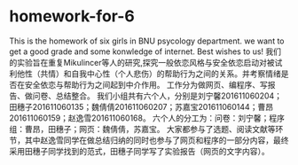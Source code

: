 # homework-for-6
This is the homework of six girls in BNU psycology department. we want to get a good grade and some konwledge of internet. Best wishes to us!
我们的实验旨在重复Mikulincer等人的研究,探究一般依恋风格与安全依恋启动对被试利他性（共情）和自我中心性（个人悲伤）的帮助行为之间的关系。并考察情绪是否在安全依恋与帮助行为之间起到中介作用。
工作分为做网页、编程序、写报告、做问卷、总结整合。
我们小组共有六个人，分别是刘宁馨201611060204；田穗子201611060135；魏倩倩201611060207；苏嘉宝201611060144；曹昂201611060159；赵逸雪201611060168。
六个人的分工为：问卷：刘宁馨；程序组：曹昂，田穗子；网页：魏倩倩，苏嘉宝。
大家都参与了选题、阅读文献等环节，其中赵逸雪同学在做总结归纳的同时也参与了网页和程序的一部分内容，最终采用田穗子同学找到的范式，田穗子同学写了实验报告（网页的文字内容）。

